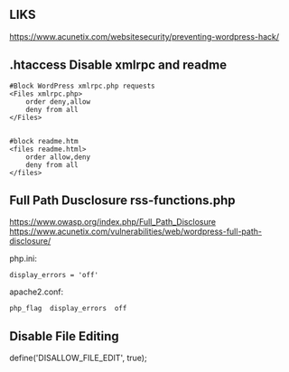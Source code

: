 
## LIKS
https://www.acunetix.com/websitesecurity/preventing-wordpress-hack/



## .htaccess Disable xmlrpc and readme

```
#Block WordPress xmlrpc.php requests
<Files xmlrpc.php>
    order deny,allow
    deny from all
</Files>


#block readme.htm
<files readme.html>
    order allow,deny
    deny from all
</files>
```

## Full Path Dusclosure rss-functions.php
https://www.owasp.org/index.php/Full_Path_Disclosure
https://www.acunetix.com/vulnerabilities/web/wordpress-full-path-disclosure/

php.ini:
```
display_errors = 'off'
```
apache2.conf:
```
php_flag  display_errors  off
```

## Disable File Editing
define('DISALLOW_FILE_EDIT', true);
